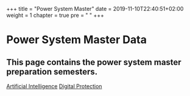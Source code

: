 +++
title = "Power System Master"
date = 2019-11-10T22:40:51+02:00
weight = 1
chapter = true
pre = "<i class='fas fa-graduation-cap'></i> "
+++

# Power System Master Data

## This page contains the power system master preparation semesters.

[Artificial Intelligence](https://www.collegetanta.cf/power-sys.-master/artificial-intelligence/)
[Digital Protection](https://www.collegetanta.cf/power-sys.-master/protectionxatoona/)

